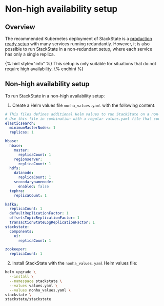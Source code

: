 # Non-high availability setup

## Overview

The recommended Kubernetes deployment of StackState is a [production ready setup](/setup/installation/kubernetes_install/install_stackstate.md) with many services running redundantly. However, it is also possible to run StackState in a non-redundant setup, where each service has only a single replica.

{% hint style="info" %}
This setup is only suitable for situations that do not require high availability.
{% endhint %}

## Non-high availability setup

To run StackState in a non-high availability setup:

1. Create a Helm values file `nonha_values.yaml` with the following content: 

```yaml
# This files defines additional Helm values to run StackState on a non-HA production setup.
# Use this file in combination with a regular values.yaml file that contains your API key, etc.
elasticsearch:
  minimumMasterNodes: 1
  replicas: 1

hbase:
  hbase:
    master:
      replicaCount: 1
    regionserver:
      replicaCount: 1
  hdfs:
    datanode:
      replicaCount: 1
    secondarynamenode:
      enabled: false
  tephra:
    replicaCount: 1

kafka:
  replicaCount: 1
  defaultReplicationFactor: 1
  offsetsTopicReplicationFactor: 1
  transactionStateLogReplicationFactor: 1
stackstate:
  components:
    ui:
      replicaCount: 1

zookeeper:
  replicaCount: 1
```

2. Install StackState with the `nonha_values.yaml` Helm values file: 

```bash
helm upgrade \
  --install \
  --namespace stackstate \
  --values values.yaml \
  --values nonha_values.yaml \
stackstate \
stackstate/stackstate
```
